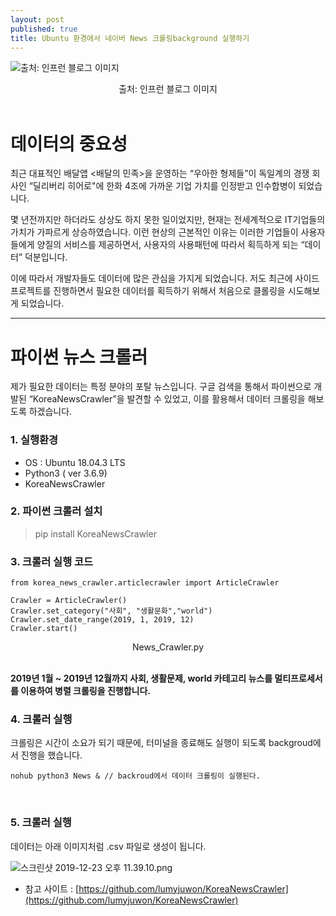 ```yaml
---
layout: post
published: true
title: Ubuntu 환경에서 네이버 News 크롤링background 실행하기
---
```


![ 출처: 인프런 블로그 이미지]({{site.baseurl}}/img/python-web-crawling.jpg)
<center>출처: 인프런 블로그 이미지</center> <br>

# 데이터의 중요성 <br>
 최근 대표적인 배달앱 <배달의 민족>을 운영하는 “우아한 형제들”이 독일계의 경쟁 회사인 “딜리버리 히어로"에 한화 4조에 가까운 기업 가치를 인정받고 인수합병이 되었습니다.

 몇 년전까지만 하더라도 상상도 하지 못한 일이었지만, 현재는 전세계적으로 IT기업들의 가치가 가파르게 상승하였습니다. 이런 현상의 근본적인 이유는 이러한 기업들이 사용자들에게 양질의 서비스를 제공하면서, 사용자의 사용패턴에 따라서 획득하게 되는 “데이터” 덕분입니다.

 이에 따라서 개발자들도 데이터에 많은 관심을 가지게 되었습니다. 저도 최근에 사이드 프로젝트를 진행하면서 필요한 데이터를 획득하기 위해서 처음으로 클롤링을 시도해보게 되었습니다.
 
 --- 
 
# 파이썬 뉴스 크롤러 <br>
 제가 필요한 데이터는 특정 분야의 포탈 뉴스입니다. 구글 검색을 통해서 파이썬으로 개발된 “KoreaNewsCrawler”을 발견할 수 있었고, 이를 활용해서 데이터 크롤링을 해보도록 하겠습니다.
 
 
### 1. 실행환경
 
 * OS : Ubuntu 18.04.3 LTS
 * Python3 ( ver 3.6.9)
 * KoreaNewsCrawler
 

### 2. 파이썬 크롤러 설치
> pip install KoreaNewsCrawler

### 3. 크롤러 실행 코드
    
    from korea_news_crawler.articlecrawler import ArticleCrawler

	Crawler = ArticleCrawler()  
	Crawler.set_category("사회", "생활문화","world")  
	Crawler.set_date_range(2019, 1, 2019, 12)  
	Crawler.start()

<center>News_Crawler.py</center> <br>

**2019년 1월 ~ 2019년 12월까지 사회, 생활문제, world 카테고리 뉴스를 멀티프로세서를 이용하여 병렬 크롤링을 진행합니다.**


### 4. 크롤러 실행

크롤링은 시간이 소요가 되기 때문에, 터미널을 종료해도 실행이 되도록 backgroud에서 진행을 했습니다.

	nohub python3 News & // backroud에서 데이터 크롤링이 실행된다.
    
<br>

### 5. 크롤러 실행

데이터는 아래 이미지처럼 .csv 파일로 생성이 됩니다. 

![스크린샷 2019-12-23 오후 11.39.10.png]({{site.baseurl}}/img/%E1%84%89%E1%85%B3%E1%84%8F%E1%85%B3%E1%84%85%E1%85%B5%E1%86%AB%E1%84%89%E1%85%A3%E1%86%BA%202019-12-23%20%E1%84%8B%E1%85%A9%E1%84%92%E1%85%AE%2011.39.10.png)


* 참고 사이트 : [https://github.com/lumyjuwon/KoreaNewsCrawler](https://github.com/lumyjuwon/KoreaNewsCrawler)
